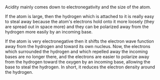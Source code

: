 Acidity mainly comes down to electronegativity and the size of the atom.

If the atom is large, then the hydrogen which is attached to it is really easy to steal away because the atom's electrons hold onto it more loosely (they are spread out in space more) and they can be polarized away from the hydrogen more easily by an incoming base.

If the atom is very electronegative then it shifts the electron wave function away from the hydrogen and toward its own nucleus. Now, the electrons which surrounded the hydrogen and which repelled away the incoming bases are no longer there, and the electrons are easier to polarize away from the hydrogen toward the oxygen by an incoming base, allowing the base to steal the hydrogen. In short, it reduces the electron density around the hydrogen.